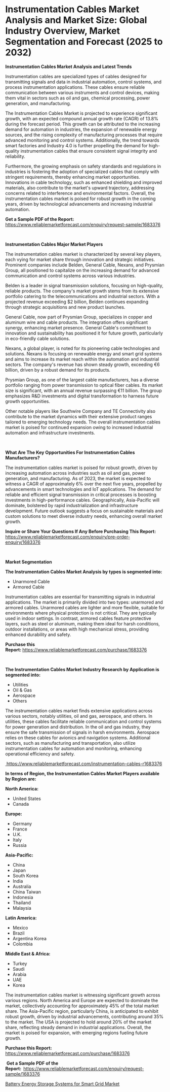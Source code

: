 <p><h1>Instrumentation Cables Market Analysis and Market Size: Global Industry Overview, Market Segmentation and Forecast (2025 to 2032)</h1></p><p><strong>Instrumentation Cables Market Analysis and Latest Trends</strong></p>
<p><p>Instrumentation cables are specialized types of cables designed for transmitting signals and data in industrial automation, control systems, and process instrumentation applications. These cables ensure reliable communication between various instruments and control devices, making them vital in sectors such as oil and gas, chemical processing, power generation, and manufacturing.</p><p>The Instrumentation Cables Market is projected to experience significant growth, with an expected compound annual growth rate (CAGR) of 13.8% during the forecast period. This growth can be attributed to the increasing demand for automation in industries, the expansion of renewable energy sources, and the rising complexity of manufacturing processes that require advanced monitoring and control systems. Additionally, the trend towards smart factories and Industry 4.0 is further propelling the demand for high-quality instrumentation cables that ensure consistent signal integrity and reliability.</p><p>Furthermore, the growing emphasis on safety standards and regulations in industries is fostering the adoption of specialized cables that comply with stringent requirements, thereby enhancing market opportunities. Innovations in cable technology, such as enhanced shielding and improved materials, also contribute to the market's upward trajectory, addressing concerns related to interference and environmental factors. Overall, the instrumentation cables market is poised for robust growth in the coming years, driven by technological advancements and increasing industrial automation.</p></p>
<p><strong>Get a Sample PDF of the Report:&nbsp;</strong> <a href="https://www.reliablemarketforecast.com/enquiry/request-sample/1683376?utm_campaign=2397&utm_medium=2&utm_source=Github&utm_content=ia&utm_term=07042025&utm_id=instrumentation-cables">https://www.reliablemarketforecast.com/enquiry/request-sample/1683376</a></p>
<p>&nbsp;</p>
<p><strong>Instrumentation Cables Major Market Players</strong></p>
<p><p>The instrumentation cables market is characterized by several key players, each vying for market share through innovation and strategic initiatives. Prominent companies include Belden, General Cable, Nexans, and Prysmian Group, all positioned to capitalize on the increasing demand for advanced communication and control systems across various industries.</p><p>Belden is a leader in signal transmission solutions, focusing on high-quality, reliable products. The company's market growth stems from its extensive portfolio catering to the telecommunications and industrial sectors. With a projected revenue exceeding $2 billion, Belden continues expanding through strategic acquisitions and new product launches.</p><p>General Cable, now part of Prysmian Group, specializes in copper and aluminum wire and cable products. The integration offers significant synergy, enhancing market presence. General Cable's commitment to innovation and sustainability has positioned it for future growth, particularly in eco-friendly cable solutions.</p><p>Nexans, a global player, is noted for its pioneering cable technologies and solutions. Nexans is focusing on renewable energy and smart grid systems and aims to increase its market reach within the automation and industrial sectors. The company's revenue has shown steady growth, exceeding €6 billion, driven by a robust demand for its products.</p><p>Prysmian Group, as one of the largest cable manufacturers, has a diverse portfolio ranging from power transmission to optical fiber cables. Its market size is significant, with an annual revenue surpassing €11 billion. The group emphasizes R&D investments and digital transformation to harness future growth opportunities.</p><p>Other notable players like Southwire Company and TE Connectivity also contribute to the market dynamics with their extensive product ranges tailored to emerging technology needs. The overall instrumentation cables market is poised for continued expansion owing to increased industrial automation and infrastructure investments.</p></p>
<p>&nbsp;</p>
<p><strong>What Are The Key Opportunities For Instrumentation Cables Manufacturers?</strong></p>
<p><p>The instrumentation cables market is poised for robust growth, driven by increasing automation across industries such as oil and gas, power generation, and manufacturing. As of 2023, the market is expected to witness a CAGR of approximately 6% over the next five years, propelled by advancements in smart technologies and IoT applications. The demand for reliable and efficient signal transmission in critical processes is boosting investments in high-performance cables. Geographically, Asia-Pacific will dominate, bolstered by rapid industrialization and infrastructure development. Future outlook suggests a focus on sustainable materials and custom solutions to meet diverse industry needs, enhancing overall market growth.</p></p>
<p><strong>Inquire or Share Your Questions If Any Before Purchasing This Report:</strong> <a href="https://www.reliablemarketforecast.com/enquiry/pre-order-enquiry/1683376?utm_campaign=2397&utm_medium=2&utm_source=Github&utm_content=ia&utm_term=07042025&utm_id=instrumentation-cables">https://www.reliablemarketforecast.com/enquiry/pre-order-enquiry/1683376</a></p>
<p>&nbsp;</p>
<p><strong>Market Segmentation</strong></p>
<p><strong>The Instrumentation Cables Market Analysis by types is segmented into:</strong></p>
<p><ul><li>Unarmored Cable</li><li>Armored Cable</li></ul></p>
<p><p>Instrumentation cables are essential for transmitting signals in industrial applications. The market is primarily divided into two types: unarmored and armored cables. Unarmored cables are lighter and more flexible, suitable for environments where physical protection is not critical. They are typically used in indoor settings. In contrast, armored cables feature protective layers, such as steel or aluminum, making them ideal for harsh conditions, outdoor installations, or areas with high mechanical stress, providing enhanced durability and safety.</p></p>
<p><strong>Purchase this Report:&nbsp;</strong><a href="https://www.reliablemarketforecast.com/purchase/1683376?utm_campaign=2397&utm_medium=2&utm_source=Github&utm_content=ia&utm_term=07042025&utm_id=instrumentation-cables">https://www.reliablemarketforecast.com/purchase/1683376</a></p>
<p>&nbsp;</p>
<p><strong>The Instrumentation Cables Market Industry Research by Application is segmented into:</strong></p>
<p><ul><li>Utilities</li><li>Oil & Gas</li><li>Aerospace</li><li>Others</li></ul></p>
<p><p>The instrumentation cables market finds extensive applications across various sectors, notably utilities, oil and gas, aerospace, and others. In utilities, these cables facilitate reliable communication and control systems for power generation and distribution. In the oil and gas industry, they ensure the safe transmission of signals in harsh environments. Aerospace relies on these cables for avionics and navigation systems. Additional sectors, such as manufacturing and transportation, also utilize instrumentation cables for automation and monitoring, enhancing operational efficiency and safety.</p></p>
<p><a href="https://www.reliablemarketforecast.com/instrumentation-cables-r1683376?utm_campaign=2397&utm_medium=2&utm_source=Github&utm_content=ia&utm_term=07042025&utm_id=instrumentation-cables">&nbsp;https://www.reliablemarketforecast.com/instrumentation-cables-r1683376</a></p>
<p><strong>In terms of Region, the Instrumentation Cables Market Players available by Region are:</strong></p>
<p>
    <p> <strong> North America: </strong>
        <ul>
            <li>United States</li>
            <li>Canada</li>
        </ul>
        </p> 
    <p> <strong> Europe: </strong>
        <ul>
            <li>Germany</li>
            <li>France</li>
            <li>U.K.</li>
            <li>Italy</li>
            <li>Russia</li>
        </ul>
        </p> 
    <p> <strong> Asia-Pacific: </strong>
        <ul>
            <li>China</li>
            <li>Japan</li>
            <li>South Korea</li>
            <li>India</li>
            <li>Australia</li>
            <li>China Taiwan</li>
            <li>Indonesia</li>
            <li>Thailand</li>
            <li>Malaysia</li>
        </ul>
        </p> 
    <p> <strong> Latin America: </strong>
        <ul>
            <li>Mexico</li>
            <li>Brazil</li>
            <li>Argentina Korea</li>
            <li>Colombia</li>
        </ul>
        </p> 
    <p> <strong> Middle East & Africa: </strong>
        <ul>
            <li>Turkey</li>
            <li>Saudi</li>
            <li>Arabia</li>
            <li>UAE</li>
            <li>Korea</li>
        </ul>
    </p>
    </p>
<p><p>The instrumentation cables market is witnessing significant growth across various regions. North America and Europe are expected to dominate the market, collectively accounting for approximately 45% of the total market share. The Asia-Pacific region, particularly China, is anticipated to exhibit robust growth, driven by industrial advancements, contributing around 35% to the market. The USA is projected to hold around 20% of the market share, reflecting steady demand in industrial applications. Overall, the market is poised for expansion, with emerging regions fueling future growth.</p></p>
<p><strong>Purchase this Report: </strong><a href="https://www.reliablemarketforecast.com/purchase/1683376?utm_campaign=2397&utm_medium=2&utm_source=Github&utm_content=ia&utm_term=07042025&utm_id=instrumentation-cables">https://www.reliablemarketforecast.com/purchase/1683376</a></p>
<p>&nbsp;<strong>Get a Sample PDF of the Report:&nbsp;&nbsp;</strong><a href="https://www.reliablemarketforecast.com/enquiry/request-sample/1683376?utm_campaign=2397&utm_medium=2&utm_source=Github&utm_content=ia&utm_term=07042025&utm_id=instrumentation-cables">https://www.reliablemarketforecast.com/enquiry/request-sample/1683376</a></p>
<p><strong></strong></p>
<p><p><a href="https://github.com/FahadAhmed223/Market-Research-Report-List-2/blob/main/battery-energy-storage-systems-for-smart-grid-market.md?utm_campaign=2397&utm_medium=2&utm_source=Github&utm_content=ia&utm_term=07042025&utm_id=instrumentation-cables">Battery Energy Storage Systems for Smart Grid Market</a></p></p>
